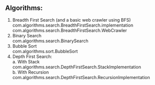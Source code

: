 ## Algorithms:

1. Breadth First Search (and a basic web crawler using BFS)  
   com.algorithms.search.BreadthFirstSearch.implementation  
   com.algorithms.search.BreadthFirstSearch.WebCrawler
2. Binary Search  
   com.algorithms.search.BinarySearch
3. Bubble Sort  
   com.algorithms.sort.BubbleSort  
4. Depth First Search:  
   a. With Stack  
   com.algorithms.search.DepthFirstSearch.StackImplementation  
   b. With Recursion  
   com.algorithms.search.DepthFirstSearch.RecursionImplementation  